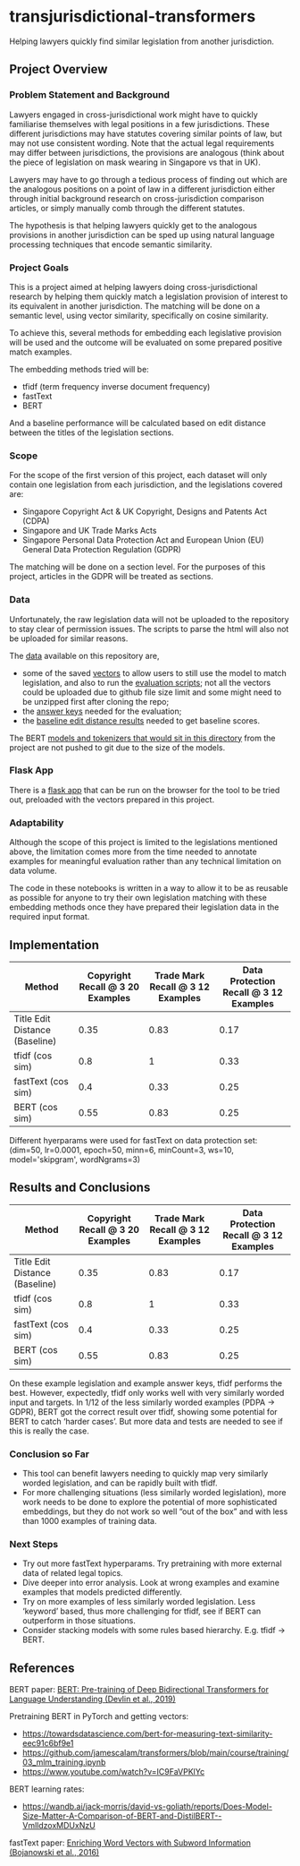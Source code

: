 # transjurisdictional-transformers
Helping lawyers quickly find similar legislation from another jurisdiction.


## Project Overview

### Problem Statement and Background

Lawyers engaged in cross-jurisdictional work might have to quickly familiarise themselves with legal positions in a few jurisdictions. These different jurisdictions may have statutes covering similar points of law, but may not use consistent wording. Note that the actual legal requirements may differ between jurisdictions, the provisions are analogous (think about the piece of legislation on mask wearing in Singapore vs that in UK).

Lawyers may have to go through a tedious process of finding out which are the analogous positions on a point of law in a different jurisdiction either through initial background research on cross-jurisdiction comparison articles, or simply manually comb through the different statutes. 

The hypothesis is that helping lawyers quickly get to the analogous provisions in another jurisdiction can be sped up using natural language processing techniques that encode semantic similarity.

### Project Goals

This is a project aimed at helping lawyers doing cross-jurisdictional research by helping them quickly match a legislation provision of interest to its equivalent in another jurisdiction. The matching will be done on a semantic level, using vector similarity, specifically on cosine similarity.

To achieve this, several methods for embedding each legislative provision will be used and the outcome will be evaluated on some prepared positive match examples. 

The embedding methods tried will be:
- tfidf (term frequency inverse document frequency)
- fastText
- BERT

And a baseline performance will be calculated based on edit distance between the titles of the legislation sections.

### Scope

For the scope of the first version of this project, each dataset will only contain one legislation from each jurisdiction, and the legislations covered are:
- Singapore Copyright Act & UK Copyright, Designs and Patents Act (CDPA)
- Singapore and UK Trade Marks Acts
- Singapore Personal Data Protection Act and European Union (EU) General Data Protection Regulation (GDPR)

The matching will be done on a section level. For the purposes of this project, articles in the GDPR will be treated as sections.

### Data

Unfortunately, the raw legislation data will not be uploaded to the repository to stay clear of permission issues. The scripts to parse the html will also not be uploaded for similar reasons.

The [data](/data) available on this repository are,
- some of the saved [vectors](/data/vectors) to allow users to still use the model to match legislation, and also to run the [evaluation scripts](/notebooks/02-evaluation.ipynb); not all the vectors could be uploaded due to github file size limit and some might need to be unzipped first after cloning the repo;
- the [answer keys](/data/answer-keys) needed for the evaluation;
- the [baseline edit distance results](/data/baselines) needed to get baseline scores.

The BERT [models and tokenizers that would sit in this directory](/models) from the project are not pushed to git due to the size of the models.

### Flask App

There is a [flask app](https://github.com/nysk92/transjurisdictional-transformers-app/blob/main/README.md) that can be run on the browser for the tool to be tried out, preloaded with the vectors prepared in this project.

### Adaptability

Although the scope of this project is limited to the legislations mentioned above, the limitation comes more from the time needed to annotate examples for meaningful evaluation rather than any technical limitation on data volume.

The code in these notebooks is written in a way to allow it to be as reusable as possible for anyone to try their own legislation matching with these embedding methods once they have prepared their legislation data in the required input format.


## Implementation

| Method                         | Copyright  Recall @ 3 20 Examples | Trade Mark Recall @ 3 12 Examples | Data Protection Recall @ 3 12 Examples |
|--------------------------------|-----------------------------------|-----------------------------------|----------------------------------------|
| Title Edit Distance (Baseline) | 0.35                              | 0.83                              | 0.17                                   |
| tfidf (cos sim)                | 0.8                               | 1                                 | 0.33                                   |
| fastText (cos sim)             | 0.4                               | 0.33                              | 0.25                                   |
| BERT (cos sim)                 | 0.55                              | 0.83                              | 0.25                                   |

Different hyerparams were used for fastText on data protection set: (dim=50, lr=0.0001, epoch=50, minn=6, minCount=3, ws=10, model='skipgram', wordNgrams=3)


## Results and Conclusions

| Method                         | Copyright  Recall @ 3 20 Examples | Trade Mark Recall @ 3 12 Examples | Data Protection Recall @ 3 12 Examples |
|--------------------------------|-----------------------------------|-----------------------------------|----------------------------------------|
| Title Edit Distance (Baseline) | 0.35                              | 0.83                              | 0.17                                   |
| tfidf (cos sim)                | 0.8                               | 1                                 | 0.33                                   |
| fastText (cos sim)             | 0.4                               | 0.33                              | 0.25                                   |
| BERT (cos sim)                 | 0.55                              | 0.83                              | 0.25                                   |


On these example legislation and example answer keys, tfidf performs the best.
However, expectedly, tfidf only works well with very similarly worded input and targets.
In 1/12 of the less similarly worded examples (PDPA -> GDPR), BERT got the correct result over tfidf, showing some potential for BERT to catch ‘harder cases’. But more data and tests are needed to see if this is really the case.



### Conclusion so Far

- This tool can benefit lawyers needing to quickly map very similarly worded legislation, and can be rapidly built with tfidf.
- For more challenging situations (less similarly worded legislation), more work needs to be done to explore the potential of more sophisticated embeddings, but they do not work so well “out of the box” and with less than 1000 examples of training data. 


### Next Steps

- Try out more fastText hyperparams. Try pretraining with more external data of related legal topics.
- Dive deeper into error analysis. Look at wrong examples and examine examples that models predicted differently.
- Try on more examples of less similarly worded legislation. Less ‘keyword’ based, thus more challenging for tfidf, see if BERT can outperform in those situations.
- Consider stacking models with some rules based hierarchy. E.g. tfidf -> BERT.


## References

BERT paper: 
[BERT: Pre-training of Deep Bidirectional Transformers for Language Understanding (Devlin et al., 2019)
](https://arxiv.org/pdf/1810.04805.pdf)

Pretraining BERT in PyTorch and getting vectors:
- https://towardsdatascience.com/bert-for-measuring-text-similarity-eec91c6bf9e1
- https://github.com/jamescalam/transformers/blob/main/course/training/03_mlm_training.ipynb
- https://www.youtube.com/watch?v=IC9FaVPKlYc

BERT learning rates:
- https://wandb.ai/jack-morris/david-vs-goliath/reports/Does-Model-Size-Matter-A-Comparison-of-BERT-and-DistilBERT--VmlldzoxMDUxNzU

fastText paper:
[Enriching Word Vectors with Subword Information (Bojanowski et al., 2016)](https://arxiv.org/pdf/1607.04606v2.pdf)
